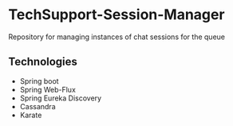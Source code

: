 # TechSupport-Session-Manager
Repository for managing instances of chat sessions for the queue 

## Technologies
- Spring boot
- Spring Web-Flux
- Spring Eureka Discovery
- Cassandra
- Karate
 

